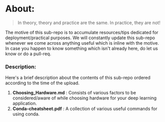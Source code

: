 # About:

> In theory, theory and practice are the same. In practice, they are not!

The motive of this sub-repo is to accumulate resources/tips dedicated for deployment/practical purposes. We will constantly update this sub-repo whenever we come across anything useful which is inline with the motive. In case you happen to know something which isn't already here, do let us know or do a pull-req.

### Description:
Here's a brief description about the contents of this sub-repo ordered according to the time of the upload.

1. **Choosing_Hardware.md** : Consists of various factors to be considered/aware of while choosing hardware for your deep learning application. 
2. **Conda-cheatsheet.pdf** : A collection of various useful commands for using conda.
